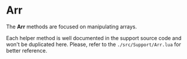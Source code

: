 # Arr

The **Arr** methods are focused on manipulating arrays.

Each helper method is well documented in the support source code and won't
be duplicated here. Please, refer to the `./src/Support/Arr.lua` for better
reference.